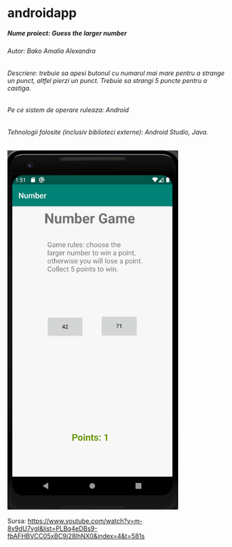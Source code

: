 # androidapp

##### Nume proiect: Guess the larger number
###### Autor: Bako Amalia Alexandra
###### Descriere: trebuie sa apesi butonul cu numarul mai mare pentru a strange un punct, altfel pierzi un punct. Trebuie sa strangi 5 puncte pentru a castiga.
###### Pe ce sistem de operare ruleaza: Android
###### Tehnologii folosite (inclusiv biblioteci externe): Android Studio, Java.
 
![alt text](https://github.com/AmaliaBako/androidapp/blob/master/imgPhone.png "Game Image")



Sursa: https://www.youtube.com/watch?v=m-8v9dU7vgI&list=PLBq4eDBs9-fbAFHBVCC05xBC9j28lhNX0&index=4&t=581s
